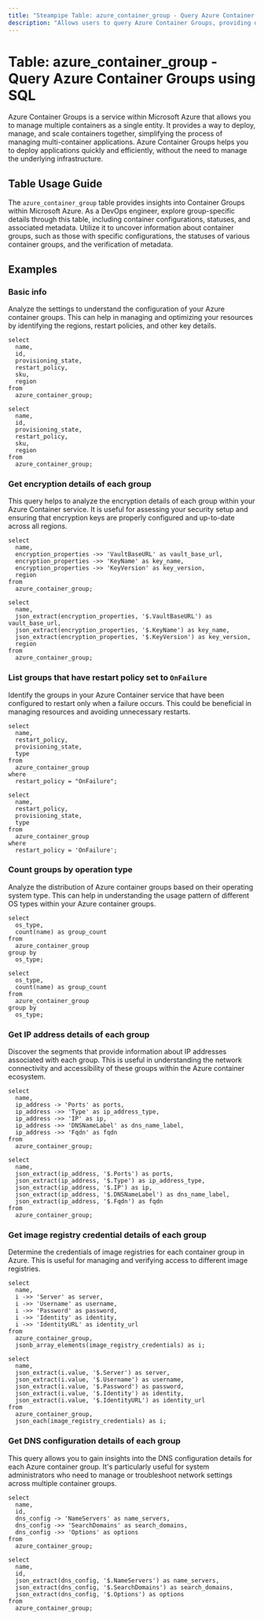 ```yaml
---
title: "Steampipe Table: azure_container_group - Query Azure Container Groups using SQL"
description: "Allows users to query Azure Container Groups, providing detailed information about each container group's configuration, status, and metadata."
---
```


# Table: azure_container_group - Query Azure Container Groups using SQL

Azure Container Groups is a service within Microsoft Azure that allows you to manage multiple containers as a single entity. It provides a way to deploy, manage, and scale containers together, simplifying the process of managing multi-container applications. Azure Container Groups helps you to deploy applications quickly and efficiently, without the need to manage the underlying infrastructure.

## Table Usage Guide

The `azure_container_group` table provides insights into Container Groups within Microsoft Azure. As a DevOps engineer, explore group-specific details through this table, including container configurations, statuses, and associated metadata. Utilize it to uncover information about container groups, such as those with specific configurations, the statuses of various container groups, and the verification of metadata.

## Examples

### Basic info
Analyze the settings to understand the configuration of your Azure container groups. This can help in managing and optimizing your resources by identifying the regions, restart policies, and other key details.

```sql+postgres
select
  name,
  id,
  provisioning_state,
  restart_policy,
  sku,
  region
from
  azure_container_group;
```

```sql+sqlite
select
  name,
  id,
  provisioning_state,
  restart_policy,
  sku,
  region
from
  azure_container_group;
```

### Get encryption details of each group
This query helps to analyze the encryption details of each group within your Azure Container service. It is useful for assessing your security setup and ensuring that encryption keys are properly configured and up-to-date across all regions.

```sql+postgres
select
  name,
  encryption_properties ->> 'VaultBaseURL' as vault_base_url,
  encryption_properties ->> 'KeyName' as key_name,
  encryption_properties ->> 'KeyVersion' as key_version,
  region
from
  azure_container_group;
```

```sql+sqlite
select
  name,
  json_extract(encryption_properties, '$.VaultBaseURL') as vault_base_url,
  json_extract(encryption_properties, '$.KeyName') as key_name,
  json_extract(encryption_properties, '$.KeyVersion') as key_version,
  region
from
  azure_container_group;
```

### List groups that have restart policy set to `OnFailure`
Identify the groups in your Azure Container service that have been configured to restart only when a failure occurs. This could be beneficial in managing resources and avoiding unnecessary restarts.

```sql+postgres
select
  name,
  restart_policy,
  provisioning_state,
  type
from
  azure_container_group
where
  restart_policy = "OnFailure";
```

```sql+sqlite
select
  name,
  restart_policy,
  provisioning_state,
  type
from
  azure_container_group
where
  restart_policy = 'OnFailure';
```

### Count groups by operation type
Analyze the distribution of Azure container groups based on their operating system type. This can help in understanding the usage pattern of different OS types within your Azure container groups.

```sql+postgres
select
  os_type,
  count(name) as group_count
from
  azure_container_group
group by
  os_type;
```

```sql+sqlite
select
  os_type,
  count(name) as group_count
from
  azure_container_group
group by
  os_type;
```

### Get IP address details of each group
Discover the segments that provide information about IP addresses associated with each group. This is useful in understanding the network connectivity and accessibility of these groups within the Azure container ecosystem.

```sql+postgres
select
  name,
  ip_address -> 'Ports' as ports,
  ip_address ->> 'Type' as ip_address_type,
  ip_address ->> 'IP' as ip,
  ip_address ->> 'DNSNameLabel' as dns_name_label,
  ip_address ->> 'Fqdn' as fqdn
from
  azure_container_group;
```

```sql+sqlite
select
  name,
  json_extract(ip_address, '$.Ports') as ports,
  json_extract(ip_address, '$.Type') as ip_address_type,
  json_extract(ip_address, '$.IP') as ip,
  json_extract(ip_address, '$.DNSNameLabel') as dns_name_label,
  json_extract(ip_address, '$.Fqdn') as fqdn
from
  azure_container_group;
```

### Get image registry credential details of each group
Determine the credentials of image registries for each container group in Azure. This is useful for managing and verifying access to different image registries.

```sql+postgres
select
  name,
  i ->> 'Server' as server,
  i ->> 'Username' as username,
  i ->> 'Password' as password,
  i ->> 'Identity' as identity,
  i ->> 'IdentityURL' as identity_url
from
  azure_container_group,
  jsonb_array_elements(image_registry_credentials) as i;
```

```sql+sqlite
select
  name,
  json_extract(i.value, '$.Server') as server,
  json_extract(i.value, '$.Username') as username,
  json_extract(i.value, '$.Password') as password,
  json_extract(i.value, '$.Identity') as identity,
  json_extract(i.value, '$.IdentityURL') as identity_url
from
  azure_container_group,
  json_each(image_registry_credentials) as i;
```

### Get DNS configuration details of each group
This query allows you to gain insights into the DNS configuration details for each Azure container group. It's particularly useful for system administrators who need to manage or troubleshoot network settings across multiple container groups.

```sql+postgres
select
  name,
  id,
  dns_config -> 'NameServers' as name_servers,
  dns_config ->> 'SearchDomains' as search_domains,
  dns_config ->> 'Options' as options
from
  azure_container_group;
```

```sql+sqlite
select
  name,
  id,
  json_extract(dns_config, '$.NameServers') as name_servers,
  json_extract(dns_config, '$.SearchDomains') as search_domains,
  json_extract(dns_config, '$.Options') as options
from
  azure_container_group;
```